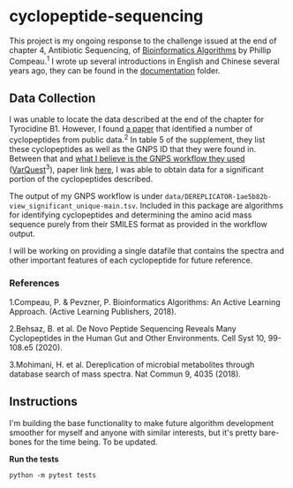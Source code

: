 # cyclopeptide-sequencing

This project is my ongoing response to the challenge issued at the end of chapter 4, Antibiotic Sequencing, of [Bioinformatics Algorithms](https://www.bioinformaticsalgorithms.org/) by Phillip Compeau.<sup>1</sup> I wrote up several introductions in English and Chinese several years ago, they can be found in the [documentation](https://github.com/CCranney/cyclopeptide-sequencing/tree/master/documentation) folder.


## Data Collection

I was unable to locate the data described at the end of the chapter for Tyrocidine B1. However, I found [a paper](https://pubmed.ncbi.nlm.nih.gov/31864964/) that identified a number of cyclopeptides from public data.<sup>2</sup> In table 5 of the supplement, they list these cyclopeptides as well as the GNPS ID that they were found in. Between that and [what I believe is the GNPS workflow they used](https://gnps.ucsd.edu/ProteoSAFe/index.jsp?params=%7B%22workflow%22:%22DEREPLICATOR%22%7D) ([VarQuest](http://cab.spbu.ru/software/varquest/)<sup>3</sup>), paper link [here](https://www.nature.com/articles/s41467-018-06082-8), I was able to obtain data for a significant portion of the cyclopeptides described.

The output of my GNPS workflow is under `data/DEREPLICATOR-1ae5b82b-view_significant_unique-main.tsv`. Included in this package are algorithms for identifying cyclopeptides and determining the amino acid mass sequence purely from their SMILES format as provided in the workflow output.

I will be working on providing a single datafile that contains the spectra and other important features of each cyclopeptide for future reference.

### References

1.Compeau, P. & Pevzner, P. Bioinformatics Algorithms: An Active Learning Approach. (Active Learning Publishers, 2018).

2.Behsaz, B. et al. De Novo Peptide Sequencing Reveals Many Cyclopeptides in the Human Gut and Other Environments. Cell Syst 10, 99-108.e5 (2020).

3.Mohimani, H. et al. Dereplication of microbial metabolites through database search of mass spectra. Nat Commun 9, 4035 (2018).

## Instructions

I'm building the base functionality to make future algorithm development smoother for myself and anyone with similar interests, but it's pretty bare-bones for the time being. To be updated.

**Run the tests**

```
python -m pytest tests
```
